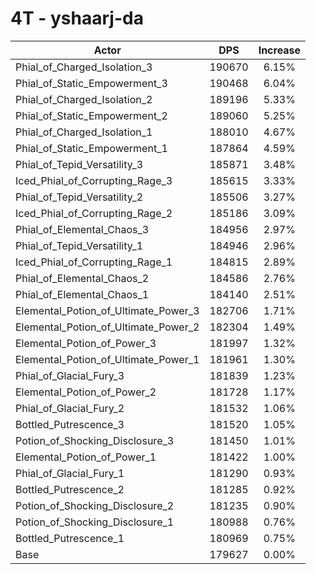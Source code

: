 # 4T - yshaarj-da
| Actor | DPS | Increase |
|---|:---:|:---:|
|Phial_of_Charged_Isolation_3|190670|6.15%|
|Phial_of_Static_Empowerment_3|190468|6.04%|
|Phial_of_Charged_Isolation_2|189196|5.33%|
|Phial_of_Static_Empowerment_2|189060|5.25%|
|Phial_of_Charged_Isolation_1|188010|4.67%|
|Phial_of_Static_Empowerment_1|187864|4.59%|
|Phial_of_Tepid_Versatility_3|185871|3.48%|
|Iced_Phial_of_Corrupting_Rage_3|185615|3.33%|
|Phial_of_Tepid_Versatility_2|185506|3.27%|
|Iced_Phial_of_Corrupting_Rage_2|185186|3.09%|
|Phial_of_Elemental_Chaos_3|184956|2.97%|
|Phial_of_Tepid_Versatility_1|184946|2.96%|
|Iced_Phial_of_Corrupting_Rage_1|184815|2.89%|
|Phial_of_Elemental_Chaos_2|184586|2.76%|
|Phial_of_Elemental_Chaos_1|184140|2.51%|
|Elemental_Potion_of_Ultimate_Power_3|182706|1.71%|
|Elemental_Potion_of_Ultimate_Power_2|182304|1.49%|
|Elemental_Potion_of_Power_3|181997|1.32%|
|Elemental_Potion_of_Ultimate_Power_1|181961|1.30%|
|Phial_of_Glacial_Fury_3|181839|1.23%|
|Elemental_Potion_of_Power_2|181728|1.17%|
|Phial_of_Glacial_Fury_2|181532|1.06%|
|Bottled_Putrescence_3|181520|1.05%|
|Potion_of_Shocking_Disclosure_3|181450|1.01%|
|Elemental_Potion_of_Power_1|181422|1.00%|
|Phial_of_Glacial_Fury_1|181290|0.93%|
|Bottled_Putrescence_2|181285|0.92%|
|Potion_of_Shocking_Disclosure_2|181235|0.90%|
|Potion_of_Shocking_Disclosure_1|180988|0.76%|
|Bottled_Putrescence_1|180969|0.75%|
|Base|179627|0.00%|
